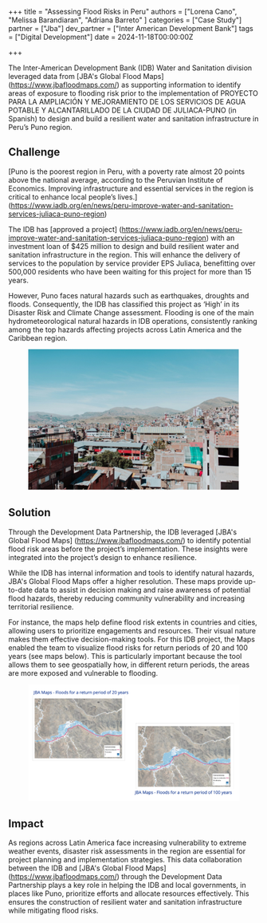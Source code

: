 +++
title = "Assessing Flood Risks in Peru"
authors = ["Lorena Cano", "Melissa Barandiaran", "Adriana Barreto" ]
categories = ["Case Study"]
partner = ["Jba"]
dev_partner = ["Inter American Development Bank"]
tags = ["Digital Development"]
date = 2024-11-18T00:00:00Z

+++

The Inter-American Development Bank (IDB) Water and Sanitation division leveraged data from [JBA's Global Flood Maps] (https://www.jbafloodmaps.com/) as supporting information to identify areas of exposure to flooding risk prior to the implementation of PROYECTO PARA LA AMPLIACIÓN Y MEJORAMIENTO DE LOS SERVICIOS DE AGUA POTABLE Y ALCANTARILLADO DE LA CIUDAD DE JULIACA-PUNO (in Spanish) to design and build a resilient water and sanitation infrastructure in Peru’s Puno region. 


## Challenge

[Puno is the poorest region in Peru, with a poverty rate almost 20 points above the national average, according to the Peruvian Institute of Economics. Improving infrastructure and essential services in the region is critical to enhance local people’s lives.] (https://www.iadb.org/en/news/peru-improve-water-and-sanitation-services-juliaca-puno-region) 

The IDB has [approved a project] (https://www.iadb.org/en/news/peru-improve-water-and-sanitation-services-juliaca-puno-region) with an investment loan of $425 million to design and build resilient water and sanitation infrastructure in the region. This will enhance the delivery of services to the population by service provider EPS Juliaca, benefitting over 500,000 residents who have been waiting for this project for more than 15 years.  

However, Puno faces natural hazards such as earthquakes, droughts and floods. Consequently, the IDB has classified this project as ‘High’ in its Disaster Risk and Climate Change assessment. Flooding is one of the main hydrometeorological natural hazards in IDB operations, consistently ranking among the top hazards affecting projects across Latin America and the Caribbean region. 

<figure align="centre">
    <img src="assessing-flood-risks-in-Peru_thumbnail.png" 
    <figcaption>
        <center>
  </center>
    </figcaption>
</figure>



## Solution

Through the Development Data Partnership, the IDB leveraged [JBA's Global Flood Maps] (https://www.jbafloodmaps.com/) to identify potential flood risk areas before the project’s implementation. These insights were integrated into the project’s design to enhance resilience. 

While the IDB has internal information and tools to identify natural hazards, JBA's Global Flood Maps offer a higher resolution. These maps provide up-to-date data to assist in decision making and raise awareness of potential flood hazards, thereby reducing community vulnerability and increasing territorial resilience.  

For instance, the maps help define flood risk extents in countries and cities, allowing users to prioritize engagements and resources. Their visual nature makes them effective decision-making tools. For this IDB project, the Maps enabled the team to visualize flood risks for return periods of 20 and 100 years (see maps below). This is particularly important because the tool allows them to see geospatially how, in different return periods, the areas are more exposed and vulnerable to flooding. 

<figure align="centre">
    <img src="assessing-flood-risks-in-Peru_figure1.png" 
    <figcaption>
        <center>
  </center>
    </figcaption>
</figure>



## Impact

As regions across Latin America face increasing vulnerability to extreme weather events, disaster risk assessments in the region are essential for project planning and implementation strategies. This data collaboration between the IDB and [JBA's Global Flood Maps] (https://www.jbafloodmaps.com/) through the Development Data Partnership plays a key role in helping the IDB and local governments, in places like Puno, prioritize efforts and allocate resources effectively. This ensures the construction of resilient water and sanitation infrastructure while mitigating flood risks. 







